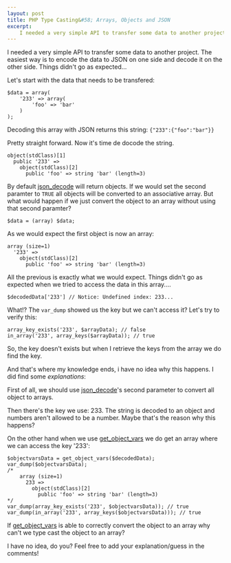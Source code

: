 ```yaml
---
layout: post
title: PHP Type Casting&#58; Arrays, Objects and JSON
excerpt:
    I needed a very simple API to transfer some data to another project. The easiest way is to encode the data on one side to JSON en decode it on the other side. Things didn't go as expected...
---
```

I needed a very simple API to transfer some data to another project. The easiest way is to encode the data to JSON on one side and decode it on the other side. Things didn't go as expected...

Let's start with the data that needs to be transfered:

<pre><code class="prettyprint">$data = array(
    '233' => array(
        'foo' => 'bar'
    )
);
</code></pre>

Decoding this array with JSON returns this string: <code class="prettyprint">{"233":{"foo":"bar"}}</code>

Pretty straight forward. Now it's time de docode the string.

<pre><code class="prettyprint">object(stdClass)[1]
  public '233' =>
    object(stdClass)[2]
      public 'foo' => string 'bar' (length=3)
</code></pre>

By default [json_decode](http://php.net/manual/en/function.json-decode.php) will return objects. If we would set the second paramter to <code class="prettyprint">TRUE</code> all objects will be converted to an associative array. But what would happen if we just convert the object to an array without using that second paramter?

<pre><code class="prettyprint">$data = (array) $data;</code></pre>

As we would expect the first object is now an array:
<pre><code class="prettyprint">array (size=1)
  '233' =>
    object(stdClass)[2]
      public 'foo' => string 'bar' (length=3)
</code></pre>

All the previous is exactly what we would expect. Things didn't go as expected when we tried to access the data in this array....

<pre><code class="prettyprint">$decodedData['233'] // Notice: Undefined index: 233...</code></pre>

What!? The <code class="prettyprint">var_dump</code> showed us the key but we can't access it? Let's try to verify this:

<pre><code class="prettyprint">array_key_exists('233', $arrayData); // false
in_array('233', array_keys($arrayData)); // true
</code></pre>

So, the key doesn't exists but when I retrieve the keys from the array we do find the key.

And that's where my knowledge ends, i have no idea why this happens. I did find some *explanations*:

First of all, we should use [json_decode](http://php.net/manual/en/function.json-decode.php)'s second parameter to convert all object to arrays.

Then there's the key we use: 233. The string is decoded to an object and numbers aren't allowed to be a number. Maybe that's the reason why this happens?

On the other hand when we use [get_object_vars](http://php.net/manual/en/function.get-object-vars.php) we do get an array where we can access the key '233':

<pre><code class="prettyprint">$objectvarsData = get_object_vars($decodedData);
var_dump($objectvarsData);
/*
    array (size=1)
      233 =>
        object(stdClass)[2]
          public 'foo' => string 'bar' (length=3)
*/
var_dump(array_key_exists('233', $objectvarsData)); // true
var_dump(in_array('233', array_keys($objectvarsData))); // true</code></pre>

If [get_object_vars](http://php.net/manual/en/function.get-object-vars.php) is able to correctly convert the object to an array why can't we type cast the object to an array?

I have no idea, do you? Feel free to add your explanation/guess in the comments!

